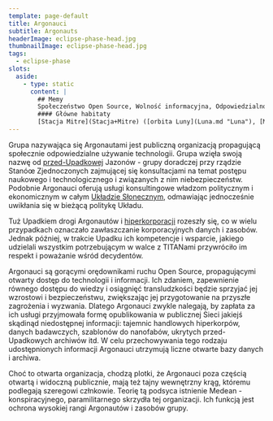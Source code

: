 ```yaml
---
template: page-default
title: Argonauci
subtitle: Argonauts
headerImage: eclipse-phase-head.jpg
thumbnailImage: eclipse-phase-head.jpg
tags:
  - eclipse-phase
slots:
  aside:
    - type: static
      content: |
        ## Memy
        Społeczeństwo Open Source, Wolność informacyjna, Odpowiedzialność społeczna, Technoprogresywizm
        #### Główne habitaty
        [Stacja Mitre](Stacja+Mitre) ([orbita Luny](Luna.md "Luna"), [Markov](Markov) ([Pas Kuipera](Pas+Kuipera), [Hooverman-Geischecker](Hooverman-Geischecker) ([Słońce](S%C5%82o%C5%84ce)
---
```

Grupa nazywająca się Argonautami jest publiczną organizacją propagującą społecznie odpowiedzialne używanie technologii. Grupa wzięła swoją nazwę od [przed-Upadkowej](Upadek.md) Jazonów - grupy doradczej przy rządzie Stanóœ Zjednoczonych zajmującej się konsultacjami na temat postępu naukowego i technologicznego i związanych z nim niebezpieczeństw. Podobnie Argonauci oferują usługi konsultingowe władzom politycznym i ekonomicznym w całym [Układzie Słonecznym](../Atlas/Uklad-Sloneczny.md), odmawiając jednocześnie uwikłania się w bieżącą politykę Układu.

Tuż Upadkiem drogi Argonautów i [hiperkorporacji](Hiperkorporacje "Hiperkorporacje") rozeszły się, co w wielu przypadkach oznaczało zawłaszczanie korporacyjnych danych i zasobów. Jednak później, w trakcie Upadku ich kompetencje i wsparcie, jakiego udzielali wszystkim potrzebującym w walce z TITANami przywróciło im respekt i poważanie wśród decydentów.

Argonauci są gorącymi orędownikami ruchu Open Source, propagującymi otwarty dostęp do technologii i informacji. Ich zdaniem, zapewnienie równego dostępu do wiedzy i osiągnięć transludzkości będzie sprzyjać jej wzrostowi i bezpieczeństwu, zwiększając jej przygotowanie na przyszłe zagrożenia i wyzwania. Dlatego Argonauci zwykle nalegają, by zapłata za ich usługi przyjmowała formę opublikowania w publicznej Sieci jakiejś skądinąd niedostępnej informacji: tajemnic handlowych hiperkorpów, danych badawczych, szablonów do nanofabów, ukrytych przed-Upadkowych archiwów itd. W celu przechowywania tego rodzaju udostępnionych informacji Argonauci utrzymują liczne otwarte bazy danych i archiwa.

Choć to otwarta organizacja, chodzą plotki, że Argonauci poza częścią otwartą i widoczną publicznie, mają też tajny wewnętrzny krąg, któremu podlegają szeregowi człnkowie. Teorię tą podsyca istnienie Medean - konspiracyjnego, paramilitarnego skrzydła tej organizacji. Ich funkcją jest ochrona wysokiej rangi Argonautów i zasobów grupy.
